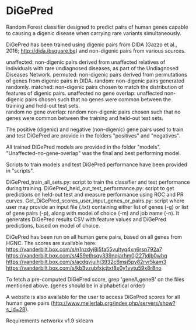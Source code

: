 # DiGePred
Random Forest classifier designed to predict pairs of human genes capable to causing a digenic disease when carrying rare variants simultaneously. 

DiGePred has been trained using digenic pairs from DIDA (Gazzo et al., 2016; http://dida.ibsquare.be) and non-digenic pairs from various sources.

  unaffected: non-digenic pairs derived from unaffected relatives of individuals with rare undiagnosed diseases, as part of the Undiagnosed Diseases Network.
  permuted: non-digenic pairs derived from permutations of genes from digenic pairs in DIDA.
  random: non-digenic pairs generated randomly.
  matched: non-digenic pairs chosen to match the distribution of features of digenic pairs.
  unaffected no gene overlap: unaffected non-digenic pairs chosen such that no genes were common between the training and held-out test sets.  
  random no gene overlap: random non-digenic pairs chosen such that no genes were common between the training and held-out test sets.
 
The positive (digenic) and negative (non-digenic) gene pairs used to train and test DiGePred are provide in the folders "positives" and "negatives".

All trained DiGePred models are provided in the folder "models". "Unaffected-no-gene-overlap" was the final and best performing model. 

Scripts to train models and test DiGePred performance have been provided in "scripts".

  DiGePred_train_all_sets.py: script to train the classifier and test performance during training.
  DiGePred_held_out_test_performance.py: script to get predictions on held-out test and measure performance using ROC and PR curves.
  Get_DiGePred_scores_user_input_genes_or_pairs.py: script where user may provide an input file (.txt) containing either list of genes (-g) or list of gene pairs (-p), along with model of choice (-m) and job name (-n). It generates DiGePred results CSV with feature values and DiGePred predictions, based on model of choice.

DiGePred has been run on all human gene pairs, based on all genes from HGNC. The scores are available here:
  https://vanderbilt.box.com/s/n1nzdyj8i5fa55vultyq4xn6rsp792a7
  https://vanderbilt.box.com/s/459ethsqv339nqiarhm0j227jdjb0whq
  https://vanderbilt.box.com/s/acdqvjuihj3932c6msi5py82rvr5kam3
  https://vanderbilt.box.com/s/kb3vzubfxjcjtxt8x0y1vytu59x8r8no
  
  To fetch a pre-computed DiGePred score, grep 'geneA,geneB' on the files mentioned above. (genes should be in alphabetical order)
  
A website is also available for the user to access DiGePred scores for all human gene pairs (http://www.meilerlab.org/index.php/servers/show?s_id=28). 

Requirements
  networkx v1.9
  sklearn
